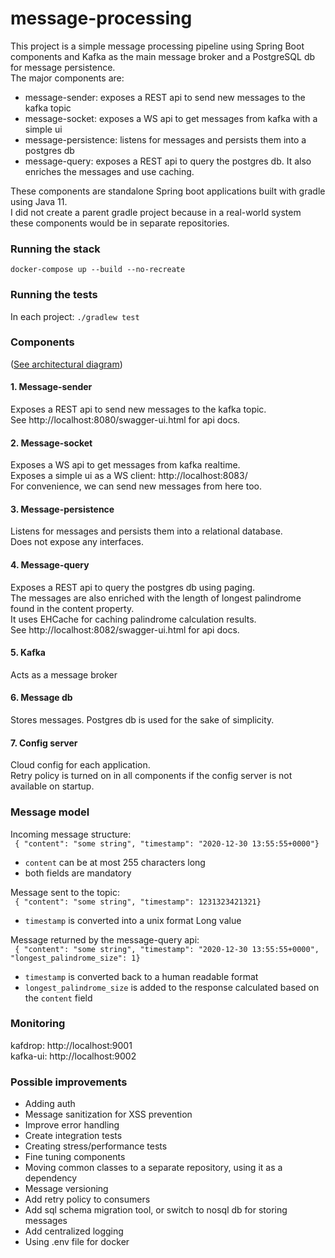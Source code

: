 # message-processing

This project is a simple message processing pipeline using Spring Boot components and Kafka as the main message broker and a PostgreSQL db for message persistence.  
The major components are:
- message-sender: exposes a REST api to send new messages to the kafka topic
- message-socket: exposes a WS api to get messages from kafka with a simple ui
- message-persistence: listens for messages and persists them into a postgres db
- message-query: exposes a REST api to query the postgres db. It also enriches the messages and use caching.

These components are standalone Spring boot applications built with gradle using Java 11.  
I did not create a parent gradle project because in a real-world system these components would be in separate repositories.  

### Running the stack

`docker-compose up --build --no-recreate`

### Running the tests

In each project:
`./gradlew test`

### Components

([See architectural diagram](diagram.png))

#### 1. Message-sender
Exposes a REST api to send new messages to the kafka topic.  
See http://localhost:8080/swagger-ui.html for api docs.

#### 2. Message-socket 
Exposes a WS api to get messages from kafka realtime.  
Exposes a simple ui as a WS client: http://localhost:8083/  
For convenience, we can send new messages from here too.

#### 3. Message-persistence 
Listens for messages and persists them into a relational database.  
Does not expose any interfaces.

#### 4. Message-query 
Exposes a REST api to query the postgres db using paging.  
The messages are also enriched with the length of longest palindrome found in the content property.  
It uses EHCache for caching palindrome calculation results.  
See http://localhost:8082/swagger-ui.html for api docs.

#### 5. Kafka
Acts as a message broker

#### 6. Message db
Stores messages. Postgres db is used for the sake of simplicity.

#### 7. Config server
Cloud config for each application.  
Retry policy is turned on in all components if the config server is not available on startup.

### Message model

Incoming message structure:   
` { "content": "some string", "timestamp": "2020-12-30 13:55:55+0000"}`  
- `content` can be at most 255 characters long
- both fields are mandatory

Message sent to the topic:  
` { "content": "some string", "timestamp": 1231323421321}`  
- `timestamp` is converted into a unix format Long value

Message returned by the message-query api:  
` { "content": "some string", "timestamp": "2020-12-30 13:55:55+0000", "longest_palindrome_size": 1}`  
- `timestamp` is converted back to a human readable format
- `longest_palindrome_size` is added to the response calculated based on the `content` field

### Monitoring
kafdrop: http://localhost:9001  
kafka-ui: http://localhost:9002

### Possible improvements
- Adding auth
- Message sanitization for XSS prevention
- Improve error handling
- Create integration tests
- Creating stress/performance tests
- Fine tuning components
- Moving common classes to a separate repository, using it as a dependency
- Message versioning
- Add retry policy to consumers
- Add sql schema migration tool, or switch to nosql db for storing messages
- Add centralized logging
- Using .env file for docker
